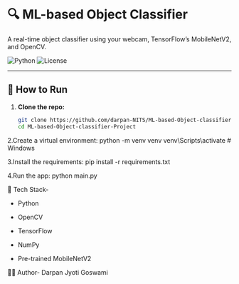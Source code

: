 # 🔍 ML-based Object Classifier

A real-time object classifier using your webcam, TensorFlow’s MobileNetV2, and OpenCV.

![Python](https://img.shields.io/badge/python-3.10+-blue.svg)
![License](https://img.shields.io/badge/license-MIT-green)

---

## 🚀 How to Run

1. **Clone the repo:**

   ```bash
   git clone https://github.com/darpan-NITS/ML-based-Object-classifier-Project.git
   cd ML-based-Object-classifier-Project
   
2.Create a virtual environment:
   python -m venv venv
   venv\Scripts\activate  # Windows

3.Install the requirements:
  pip install -r requirements.txt

4.Run the app:
  python main.py


🧠 Tech Stack-
  * Python

  * OpenCV

  * TensorFlow

  * NumPy

  * Pre-trained MobileNetV2

🧑‍💻 Author-
   Darpan Jyoti Goswami




